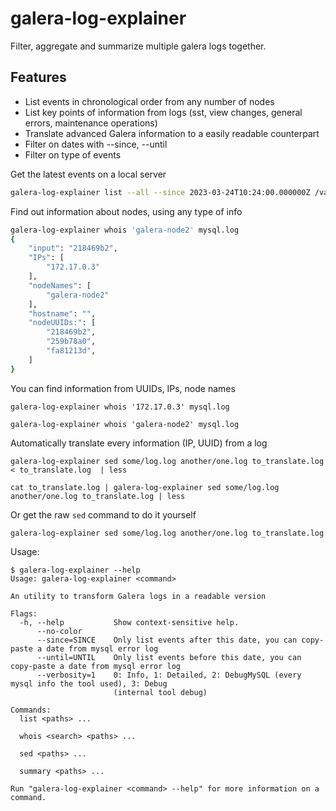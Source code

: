 # galera-log-explainer

Filter, aggregate and summarize multiple galera logs together.


## Features

* List events in chronological order from any number of nodes
* List key points of information from logs (sst, view changes, general errors, maintenance operations)
* Translate advanced Galera information to a easily readable counterpart
* Filter on dates with --since, --until
* Filter on type of events 


Get the latest events on a local server
```sh
galera-log-explainer list --all --since 2023-03-24T10:24:00.000000Z /var/log/mysql/*.log
```

Find out information about nodes, using any type of info
```sh
galera-log-explainer whois 'galera-node2' mysql.log 
{
	"input": "218469b2",
	"IPs": [
		"172.17.0.3"
	],
	"nodeNames": [
		"galera-node2"
	],
	"hostname": "",
	"nodeUUIDs:": [
		"218469b2",
		"259b78a0",
		"fa81213d",
	]
}
```

You can find information from UUIDs, IPs, node names
```
galera-log-explainer whois '172.17.0.3' mysql.log 

galera-log-explainer whois 'galera-node2' mysql.log 
```

Automatically translate every information (IP, UUID) from a log
```
galera-log-explainer sed some/log.log another/one.log to_translate.log < to_translate.log  | less

cat to_translate.log | galera-log-explainer sed some/log.log another/one.log to_translate.log | less
```
Or get the raw `sed` command to do it yourself
```
galera-log-explainer sed some/log.log another/one.log to_translate.log
```

Usage:

	$ galera-log-explainer --help
	Usage: galera-log-explainer <command>
	
	An utility to transform Galera logs in a readable version
	
	Flags:
	  -h, --help           Show context-sensitive help.
	      --no-color
	      --since=SINCE    Only list events after this date, you can copy-paste a date from mysql error log
	      --until=UNTIL    Only list events before this date, you can copy-paste a date from mysql error log
	      --verbosity=1    0: Info, 1: Detailed, 2: DebugMySQL (every mysql info the tool used), 3: Debug
	                       (internal tool debug)
	
	Commands:
	  list <paths> ...
	
	  whois <search> <paths> ...
	
	  sed <paths> ...
	
	  summary <paths> ...
	
	Run "galera-log-explainer <command> --help" for more information on a command.

